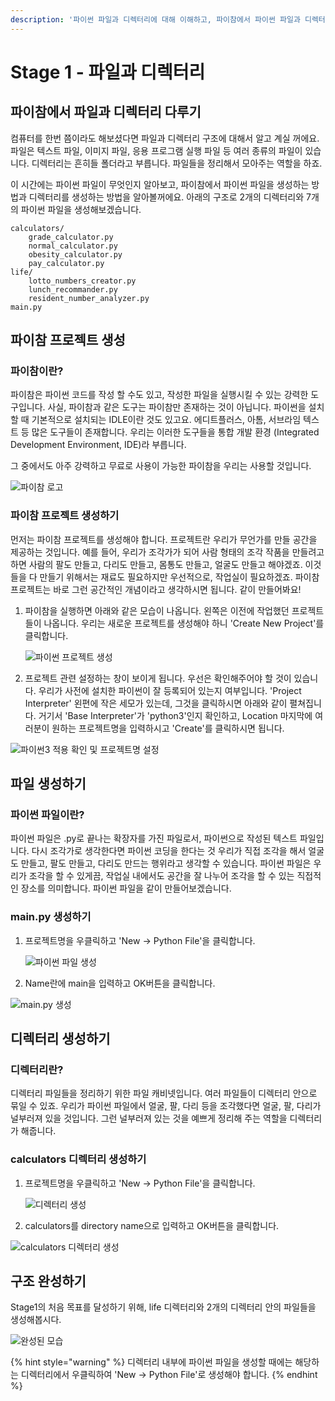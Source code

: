 ```yaml
---
description: '파이썬 파일과 디렉터리에 대해 이해하고, 파이참에서 파이썬 파일과 디렉터리를 생성해봅니다.'
---
```


# Stage 1 - 파일과 디렉터리

## 파이참에서 파일과 디렉터리 다루기

컴퓨터를 한번 쯤이라도 해보셨다면 파일과 디렉터리 구조에 대해서 알고 계실 꺼에요. 파일은 텍스트 파일, 이미지 파일, 응용 프로그램 실행 파일 등 여러 종류의 파일이 있습니다. 디렉터리는 흔히들 폴더라고 부릅니다. 파일들을 정리해서 모아주는 역할을 하죠.

이 시간에는 파이썬 파일이 무엇인지 알아보고, 파이참에서 파이썬 파일을 생성하는 방법과 디렉터리를 생성하는 방법을 알아볼꺼에요. 아래의 구조로 2개의 디렉터리와 7개의 파이썬 파일을 생성해보겠습니다.

```text
calculators/
    grade_calculator.py
    normal_calculator.py
    obesity_calculator.py
    pay_calculator.py
life/
    lotto_numbers_creator.py
    lunch_recommander.py
    resident_number_analyzer.py
main.py
```

## 파이참 프로젝트 생성

### 파이참이란?

파이참은 파이썬 코드를 작성 할 수도 있고, 작성한 파일을 실행시킬 수 있는 강력한 도구입니다. 사실, 파이참과 같은 도구는 파이참만 존재하는 것이 아닙니다. 파이썬을 설치할 때 기본적으로 설치되는 IDLE이란 것도 있고요. 에디트플러스, 아톰, 서브라임 텍스트 등 많은 도구들이 존재합니다. 우리는 이러한 도구들을 통합 개발 환경 \(Integrated Development Environment, IDE\)라 부릅니다.

그 중에서도 아주 강력하고 무료로 사용이 가능한 파이참을 우리는 사용할 것입니다.

![&#xD30C;&#xC774;&#xCC38; &#xB85C;&#xACE0;](../.gitbook/assets/image%20%2849%29.png)

### 파이참 프로젝트 생성하기

먼저는 파이참 프로젝트를 생성해야 합니다. 프로젝트란 우리가 무언가를 만들 공간을 제공하는 것입니다. 예를 들어, 우리가 조각가가 되어 사람 형태의 조각 작품을 만들려고 하면 사람의 팔도 만들고, 다리도 만들고, 몸통도 만들고, 얼굴도 만들고 해야겠죠. 이것들을 다 만들기 위해서는 재료도 필요하지만 우선적으로, 작업실이 필요하겠죠. 파이참 프로젝트는 바로 그런 공간적인 개념이라고 생각하시면 됩니다. 같이 만들어봐요!

1. 파이참을 실행하면 아래와 같은 모습이 나옵니다. 왼쪽은 이전에 작업했던 프로젝트들이 나옵니다. 우리는 새로운 프로젝트를 생성해야 하니 'Create New Project'를 클릭합니다.

   ![&#xD30C;&#xC774;&#xC36C; &#xD504;&#xB85C;&#xC81D;&#xD2B8; &#xC0DD;&#xC131;](../.gitbook/assets/image%20%2858%29.png)

2. 프로젝트 관련 설정하는 창이 보이게 됩니다. 우선은 확인해주어야 할 것이 있습니다. 우리가 사전에 설치한 파이썬이 잘 등록되어 있는지 여부입니다. 'Project Interpreter' 왼편에 작은 세모가 있는데, 그것을 클릭하시면 아래와 같이 펼쳐집니다. 거기서 'Base Interpreter'가 'python3'인지 확인하고, Location 마지막에 여러분이 원하는 프로젝트명을 입력하시고 'Create'를 클릭하시면 됩니다.

![&#xD30C;&#xC774;&#xC36C;3 &#xC801;&#xC6A9; &#xD655;&#xC778; &#xBC0F; &#xD504;&#xB85C;&#xC81D;&#xD2B8;&#xBA85; &#xC124;&#xC815;](../.gitbook/assets/image%20%287%29.png)

## 파일 생성하기

### 파이썬 파일이란?

파이썬 파일은 .py로 끝나는 확장자를 가진 파일로서, 파이썬으로 작성된 텍스트 파일입니다. 다시 조각가로 생각한다면 파이썬 코딩을 한다는 것 우리가 직접 조각을 해서 얼굴도 만들고, 팔도 만들고, 다리도 만드는 행위라고 생각할 수 있습니다. 파이썬 파일은 우리가 조각을 할 수 있게끔, 작업실 내에서도 공간을 잘 나누어 조각을 할 수 있는 직접적인 장소를 의미합니다. 파이썬 파일을 같이 만들어보겠습니다.

### main.py 생성하기

1. 프로젝트명을 우클릭하고 'New -&gt; Python File'을 클릭합니다.

   ![&#xD30C;&#xC774;&#xC36C; &#xD30C;&#xC77C; &#xC0DD;&#xC131;](../.gitbook/assets/image%20%2823%29.png)

2. Name란에 main을 입력하고 OK버튼을 클릭합니다.

![main.py &#xC0DD;&#xC131;](../.gitbook/assets/image%20%289%29.png)

## 디렉터리 생성하기

### 디렉터리란?

디렉터리 파일들을 정리하기 위한 파일 캐비넷입니다. 여러 파일들이 디렉터리 안으로 묶일 수 있죠. 우리가 파이썬 파일에서 얼굴, 팔, 다리 등을 조각했다면 얼굴, 팔, 다리가 널부러져 있을 것입니다. 그런 널부러져 있는 것을 예쁘게 정리해 주는 역할을 디렉터리가 해줍니다.

### calculators 디렉터리 생성하기

1. 프로젝트명을 우클릭하고 'New -&gt; Python File'을 클릭합니다.

   ![&#xB514;&#xB809;&#xD130;&#xB9AC; &#xC0DD;&#xC131;](../.gitbook/assets/image%20%2863%29.png)

2. calculators를 directory name으로 입력하고 OK버튼을 클릭합니다.

![calculators &#xB514;&#xB809;&#xD130;&#xB9AC; &#xC0DD;&#xC131;](../.gitbook/assets/image%20%2833%29.png)

## 구조 완성하기

Stage1의 처음 목표를 달성하기 위해, life 디렉터리와 2개의 디렉터리 안의 파일들을 생성해봅시다.

![&#xC644;&#xC131;&#xB41C; &#xBAA8;&#xC2B5;](../.gitbook/assets/image%20%2838%29.png)

{% hint style="warning" %}
디렉터리 내부에 파이썬 파일을 생성할 때에는 해당하는 디렉터리에서 우클릭하여 'New -&gt; Python File'로 생성해야 합니다.
{% endhint %}



